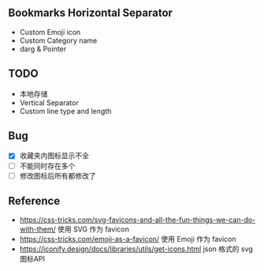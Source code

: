 ## Bookmarks Horizontal Separator

- Custom Emoji icon
- Custom Category name
- darg & Pointer

## TODO

- 本地存储
- Vertical Separator
- Custom line type and length

## Bug

- [x] 收藏夹内图标显示不全
- [ ] 不能同时存在多个
- [ ] 修改图标后所有都修改了

## Reference

- https://css-tricks.com/svg-favicons-and-all-the-fun-things-we-can-do-with-them/ 使用 SVG 作为 favicon
- https://css-tricks.com/emoji-as-a-favicon/  使用 Emoji 作为 favicon
- https://iconify.design/docs/libraries/utils/get-icons.html json 格式的 svg 图标API
